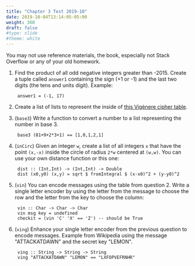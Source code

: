 ```yaml
---
title: "Chapter 3 Test 2019-10"
date: 2019-10-04T13:14:05-05:00
weight: 360
draft: false
#type: slide
#theme: white
---
```


You may not use reference materials, the book, especially not Stack
Overflow or any of your old homework. 

1. Find the product of all odd negative integers greater than -2015.
   Create a tuple called `answer1` containing the sign (+1
   or -1) and the last two digits (the tens and units digit). Example:
   
        answer1 = (-1, 17)
   
2. Create a list of lists to represent the inside of [this Vigènere
   cipher table](https://en.wikipedia.org/wiki/File:Vigen%C3%A8re_square_shading.svg).

3. (`base3`) Write a function to convert a number to a list
   representing the number in base 3.
   
        base3 (81+9+2*3+1) == [1,0,1,2,1]

4. (`inCirc`) Given an integer `w`,  create a list of all integers `x`
   that have the point `(x,-x)` inside the circle of radius `2*w` centered at
   `(w,w)`. You can use  your own distance function or this one:
   
        dist :: (Int,Int) -> (Int,Int) -> Double
        dist (x0,y0) (x,y) = sqrt $ fromIntegral $ (x-x0)^2 + (y-y0)^2


5. (`vin`) You can encode messages using the table from question 2. Write a
   single letter encoder by using the letter from the message to
   choose the row and the letter from the key to choose the column:
       
        vin :: Char -> Char -> Char
        vin msg key = undefined
        checkit = (vin 'C' 'X' == 'Z') -- should be True


6. (`ving`) Enhance your single letter encoder from the previous question to
   encode messages. Example from Wikipedia using the message
   "ATTACKATDAWN" and the secret key "LEMON".
   
        ving :: String -> String -> String
        ving "ATTACKATDAWN" "LEMON" == "LXFOPVEFRNHR"
       
